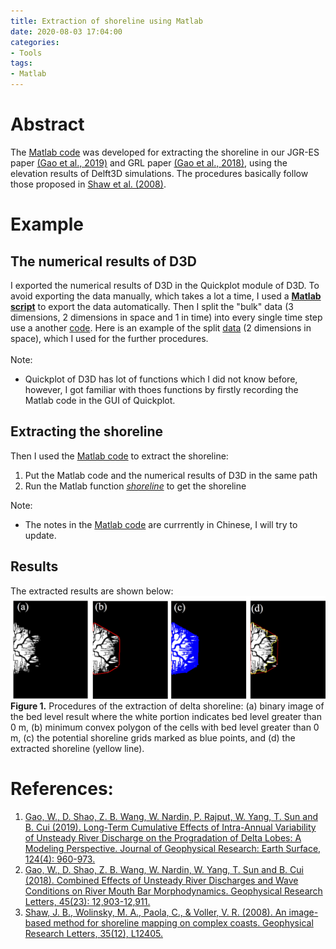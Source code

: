 ```yaml
---
title: Extraction of shoreline using Matlab
date: 2020-08-03 17:04:00
categories:
- Tools
tags:
- Matlab
---
```


# Abstract
The [Matlab code](https://github.com/weilungao/ShorelineExtraction) was developed for extracting the shoreline in our JGR-ES paper [(Gao et al., 2019)](https://doi.org/10.1029/2017JF004584) and GRL paper [(Gao et al., 2018)](https://doi.org/10.1029/2018GL080447), using the elevation results of Delft3D simulations. The procedures basically follow those proposed in [Shaw et al. (2008)](https://agupubs.onlinelibrary.wiley.com/doi/full/10.1029/2008GL033963).<br/>

# Example
## The numerical results of D3D
I exported the numerical results of D3D in the Quickplot module of D3D. To avoid exporting the data manually, which takes a lot a time, I used a **[Matlab script](https://github.com/weilungao/ShorelineExtraction/blob/master/run_qp.m)** to export the data automatically. Then I split the "bulk" data (3 dimensions, 2 dimensions in space and 1 in time) into every single time step use a another [code](https://github.com/weilungao/ShorelineExtraction/blob/master/extract.m). Here is an example of the split [data](https://github.com/weilungao/ShorelineExtraction/blob/master/h396.mat) (2 dimensions in space), which I used for the further procedures.<br/>
<br/>Note:
* Quickplot of D3D has lot of functions which I did not know before, however, I got familiar with thoes functions by firstly recording the Matlab code in the GUI of Quickplot.<br/>

## Extracting the shoreline
Then I used the [Matlab code](https://github.com/weilungao/ShorelineExtraction) to extract the shoreline:<br/>

1. Put the Matlab code and the numerical results of D3D in the same path<br/>
2. Run the Matlab function *[shoreline](https://github.com/weilungao/ShorelineExtraction/blob/master/shoreline.m)* to get the shoreline<br/>

Note:
* The notes in the [Matlab code](https://github.com/weilungao/ShorelineExtraction) are currrently in Chinese, I will try to update.

## Results
The extracted results are shown below: <br/>
![Extracted shoreline](/assets/images/shoreline/fig23.jpg)<br/>
**Figure 1.** Procedures of the extraction of delta shoreline: (a) binary image of the bed level result where the white portion indicates bed level greater than 0 m, (b) minimum convex polygon of the cells with bed level greater than 0 m, (c) the potential shoreline grids marked as blue points, and (d) the extracted shoreline (yellow line).

# References:<br/> 
1. [Gao, W., D. Shao, Z. B. Wang, W. Nardin, P. Rajput, W. Yang, T. Sun and B. Cui (2019). 
Long-Term Cumulative Effects of Intra-Annual Variability of Unsteady River Discharge on the Progradation of Delta Lobes: 
A Modeling Perspective. Journal of Geophysical Research: Earth Surface, 124(4): 960-973.](https://doi.org/10.1029/2017JF004584) <br/>
2. [Gao, W., D. Shao, Z. B. Wang, W. Nardin, W. Yang, T. Sun and B. Cui (2018). Combined Effects of Unsteady River Discharges and Wave Conditions on River Mouth Bar Morphodynamics. Geophysical Research Letters, 45(23): 12,903-12,911.](https://doi.org/10.1029/2018GL080447) <br/>
3. [Shaw, J. B., Wolinsky, M. A., Paola, C., & Voller, V. R. (2008). An image-based method for shoreline mapping on complex coasts. 
Geophysical Research Letters, 35(12), L12405.](https://agupubs.onlinelibrary.wiley.com/doi/full/10.1029/2008GL033963)



